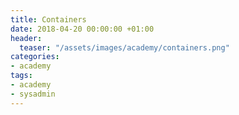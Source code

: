 ```yaml
---
title: Containers
date: 2018-04-20 00:00:00 +01:00
header:
  teaser: "/assets/images/academy/containers.png"
categories:
- academy
tags:
- academy
- sysadmin
---
```

